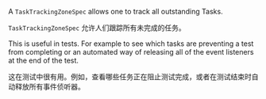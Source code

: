 A `TaskTrackingZoneSpec` allows one to track all outstanding Tasks.

`TaskTrackingZoneSpec` 允许人们跟踪所有未完成的任务。

This is useful in tests. For example to see which tasks are preventing a test from completing
or an automated way of releasing all of the event listeners at the end of the test.

这在测试中很有用。例如，查看哪些任务正在阻止测试完成，或者在测试结束时自动释放所有事件侦听器。